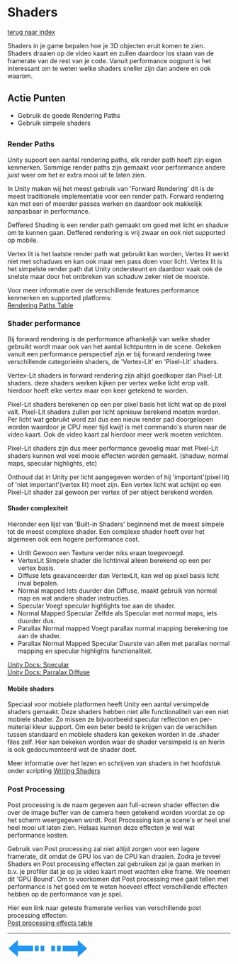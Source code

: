 # Shaders
[terug naar index](/Index.md#graphics)  

Shaders in je game bepalen hoe je 3D objecten eruit komen te zien. Shaders draaien op de video kaart en zullen daardoor los staan van de framerate 
van de rest van je code. Vanuit performance oogpunt is het interessant om te weten welke shaders sneller zijn dan andere en ook waarom.  
## Actie Punten
* Gebruik de goede Rendering Paths
* Gebruik simpele shaders
##  

### Render Paths 

Unity supoort een aantal rendering paths, elk render path heeft zijn eigen kenmerken. Sommige render paths zijn gemaakt voor performance andere 
juist weer om het er extra mooi uit te laten zien.  

In Unity maken wij het meest gebruik van 'Forward Rendering' dit is de meest traditionele 
implementatie voor een render path. Forward rendering kan met een of meerder passes werken en daardoor ook makkelijk aanpasbaar in performance.  

Deffered Shading is een render path gemaakt om goed met licht en shaduw om te kunnen gaan. Deffered rendering is vrij zwaar en ook niet supported op mobile.  

Vertex lit is het laatste render path wat gebruikt kan worden, Vertex lit werkt niet met schaduws en kan ook maar een pass doen voor licht. Vertex 
lit is het simpelste render path dat Unity ondersteunt en daardoor vaak ook de snelste maar door het ontbreken van schaduw zeker niet de mooiste.  

Voor meer informatie over de verschillende features performance kenmerken en supported platforms:  
[Rendering Paths Table](/Graphics/RenderPathsTable.md)  

### Shader performance

Bij forward rendering is de performance afhankelijk van welke shader gebruikt wordt maar ook van het aantal lichtpunten in de scene. Gekeken vanuit 
een performance perspectief zijn er bij forward rendering twee verschillende categorieën shaders, de 'Vertex-Lit' en 'Pixel-Lit' shaders.  

Vertex-Lit shaders in forward rendering zijn altijd goedkoper dan Pixel-Lit shaders. deze shaders werken kijken per vertex welke licht erop valt. 
hierdoor hoeft elke vertex maar een keer getekend te worden.  

Pixel-Lit shaders berekenen op een per pixel basis het licht wat op de pixel valt. Pixel-Lit shaders zullen per licht opnieuw berekend moeten worden. 
Per licht wat gebruikt word zal dus een nieuw render pad doorgelopen worden waardoor je CPU meer tijd kwijt is met commando's sturen naar de video kaart. 
Ook de video kaart zal hierdoor meer werk moeten verichten. 

Pixel-Lit shaders zijn dus meer performance gevoelig maar met Pixel-Lit shaders kunnen wel veel mooie effecten worden gemaakt. (shaduw, normal maps, specular highlights, etc)  

Onthoud dat in Unity per licht aangegeven worden of hij 'important'(pixel lit) of 'niet important'(vertex lit) moet zijn. Een vertex licht wat schijnt 
op een Pixel-Lit shader zal gewoon per vertex of per object berekend worden.

#### Shader complexiteit

Hieronder een lijst van 'Built-in Shaders' beginnend met de meest simpele tot de meest complexe shader. Een complexe shader heeft over het algemeen 
ook een hogere performance cost.

* Unlit
Gewoon een Texture verder niks eraan toegevoegd.
* VertexLit
Simpele shader die lichtinval alleen berekend op een per vertex basis.
* Diffuse
Iets geavanceerder dan VertexLit, kan wel op pixel basis licht inval bepalen.
* Normal mapped
Iets duurder dan Diffuse, maakt gebruik van normal map en wat andere shader instructies.
* Specular
Voegt specular highlights toe aan de shader.
* Normal Mapped Specular
Zelfde als Specular met normal maps, iets duurder dus.
* Parallax Normal mapped
Voegt parallax normal mapping berekening toe aan de shader.
* Parallax Normal Mapped Specular
Duurste van allen met parallax normal mapping en specular highlights functionaliteit.

[Unity Docs: Specular](https://docs.unity3d.com/Manual/shader-NormalSpecular.html)  
[Unity Docs: Parralax Diffuse](https://docs.unity3d.com/Manual/shader-NormalParallaxDiffuse.html)  

#### Mobile shaders

Speciaal voor mobiele platformen heeft Unity een aantal versimpelde shaders gemaakt. Deze shaders hebben niet alle functionaliteit van een niet mobiele shader. 
Zo missen ze bijvoorbeeld specular reflection en per-material kleur support. Om een beter beeld te krijgen van de verschillen tussen standaard en mobiele 
shaders kan gekeken worden in de .shader files zelf. Hier kan bekeken worden waar de shader versimpeld is en hierin is ook gedocumenteerd wat de shader doet.

Meer informatie over het lezen en schrijven van shaders in het hoofdstuk onder scripting [Writing Shaders](/Scripting/WritingShaders.md)  

### Post Processing  

Post processing is de naam gegeven aan full-screen shader effecten die over de image buffer van de camera heen getekend worden voordat ze op 
het scherm weergegeven wordt. Post Processing kan je scene's er heel snel heel mooi uit laten zien. Helaas kunnen deze effecten je wel wat performance 
kosten.  

Gebruik van Post processing zal niet altijd zorgen voor een lagere framerate, dit omdat de GPU los van de CPU kan draaien. Zodra je teveel 
Shaders en Post processing effecten zal gebruiken zal je gaan merken in b.v. je profiler dat je op je video kaart moet wachten elke frame. We noemen dit 
'GPU Bound'. Om te voorkomen dat Post processing mee gaat tellen met performance is het goed om te weten hoeveel effect verschillende effecten 
hebben op de performance van je spel.

Hier een link naar geteste framerate verlies van verschillende post processing effecten:  
[Post processing effects table](/Graphics/PostProcessingTable.md)  

---
[![Last Page](/Afbeeldingen/Arrow_back_small.png)](/Graphics/LowDetailCamera.md) [![Next Page](/Afbeeldingen/Arrow_next_small.png)](/Graphics/Overdraw.md)